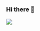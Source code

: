 ### Hi there 👋

<img src="https://capsule-render.vercel.app/api?type=waving&color=auto&height=200&section=header&text=Welcome to Jelaon's github profile&fontSize=90" />

<!--
**Jelaon/Jelaon** is a ✨ _special_ ✨ repository because its `README.md` (this file) appears on your GitHub profile.

Here are some ideas to get you started:

- 🔭 I’m currently working on ...
- 🌱 I’m currently learning ...
- 👯 I’m looking to collaborate on ...
- 🤔 I’m looking for help with ...
- 💬 Ask me about ...
- 📫 How to reach me: ...
- 😄 Pronouns: ...
- ⚡ Fun fact: ...
-->
